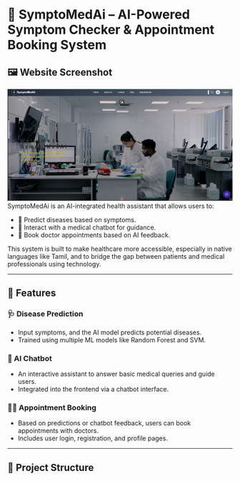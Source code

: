 # 🤖 SymptoMedAi – AI-Powered Symptom Checker & Appointment Booking System
## 🖼️ Website Screenshot

![Homepage](sympto.png)
SymptoMedAi is an AI-integrated health assistant that allows users to:
- 🧠 Predict diseases based on symptoms.
- 💬 Interact with a medical chatbot for guidance.
- 📅 Book doctor appointments based on AI feedback.

This system is built to make healthcare more accessible, especially in native languages like Tamil, and to bridge the gap between patients and medical professionals using technology.

---

## 🚀 Features

### 🩺 Disease Prediction
- Input symptoms, and the AI model predicts potential diseases.
- Trained using multiple ML models like Random Forest and SVM.

### 💬 AI Chatbot
- An interactive assistant to answer basic medical queries and guide users.
- Integrated into the frontend via a chatbot interface.

### 🧑‍⚕️ Appointment Booking
- Based on predictions or chatbot feedback, users can book appointments with doctors.
- Includes user login, registration, and profile pages.

---

## 📂 Project Structure

